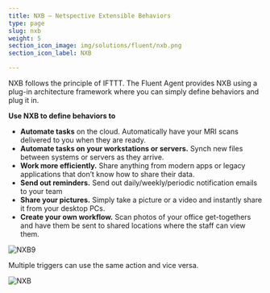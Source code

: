 ```yaml
---
title: NXB – Netspective Extensible Behaviors
type: page
slug: nxb
weight: 5
section_icon_image: img/solutions/fluent/nxb.png
section_icon_label: NXB

---
```

NXB follows the principle of IFTTT. The Fluent Agent provides NXB using a plug-in architecture framework where you can simply define behaviors and plug it in.

**Use NXB to define behaviors to**

* **Automate tasks** on the cloud. Automatically have your MRI scans delivered to you when they are ready.
* **Automate tasks on your workstations or servers.** Synch new files between systems or servers as they arrive.
* **Work more efficiently.** Share anything from modern apps or legacy applications that don’t know how to share their data.
* **Send out reminders.** Send out daily/weekly/periodic notification emails to your team
* **Share your pictures.** Simply take a picture or a video and instantly share it from your desktop PCs.
* **Create your own workflow.** Scan photos of your office get-togethers and have them be sent to shared locations where the staff can view them.

![NXB9](/img/solutions/fluent/NXB9.png#center)

Multiple triggers can use the same action and vice versa.


![NXB](/img/solutions/fluent/NXB.jpg#center)

